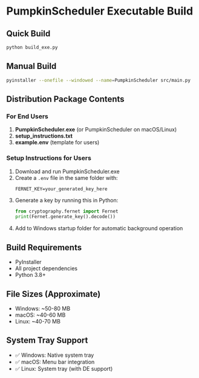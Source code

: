 # PumpkinScheduler Executable Build

## Quick Build
```bash
python build_exe.py
```

## Manual Build
```bash
pyinstaller --onefile --windowed --name=PumpkinScheduler src/main.py
```

## Distribution Package Contents

### For End Users
1. **PumpkinScheduler.exe** (or PumpkinScheduler on macOS/Linux)
2. **setup_instructions.txt** 
3. **example.env** (template for users)

### Setup Instructions for Users
1. Download and run PumpkinScheduler.exe
2. Create a `.env` file in the same folder with:
   ```
   FERNET_KEY=your_generated_key_here
   ```
3. Generate a key by running this in Python:
   ```python
   from cryptography.fernet import Fernet
   print(Fernet.generate_key().decode())
   ```
4. Add to Windows startup folder for automatic background operation

## Build Requirements
- PyInstaller
- All project dependencies
- Python 3.8+

## File Sizes (Approximate)
- Windows: ~50-80 MB
- macOS: ~40-60 MB  
- Linux: ~40-70 MB

## System Tray Support
- ✅ Windows: Native system tray
- ✅ macOS: Menu bar integration
- ✅ Linux: System tray (with DE support)
